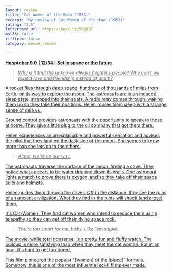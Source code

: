 ```yaml
---
layout: review
title: "Cat-Women of the Moon (1953)"
excerpt: "My review of Cat-Women of the Moon (1953)"
rating: "2.5"
letterboxd_url: https://boxd.it/59qQlD
mst3k: false
rifftrax: false
category: movie_review

---
```


<b><a href="https://boxd.it/pOmcY">Hooptober 9.0 | 12/34 | Set in space or the future</b>

<blockquote><i>Why is it that the unknown always frightens people? Why can't we expect love and friendship instead of death?</i></blockquote>

A rocket flies through deep space, hundreds of thousands of miles from Earth, on its way to explore the moon. The astronauts are in an induced sleep state, strapped into their seats. A radio relay comes through, waking them up so they take their positions. Helen rouses from sleep with a strange sense of déjà vu.

Ground control provides astronauts with the opportunity to speak to those at home. They give a little plug to the oil company that got them there.

Helen experiences an unexplainable and powerful sensation and advises the pilot that they land on the dark side of the moon. She seems to know more than she lets on to the others.

<blockquote><i>Alpha, we're on our way.</i></blockquote>

The astronauts traverse the surface of the moon, finding a cave. They notice what appears to be water dripping down its walls. One astronaut lights a match to prove there is oxygen, and so they take off their space suits and helmets.

Helen guides them through the caves. Off in the distance, they see the ruins of an ancient civilization. What they find in the ruins will shock (and arose) them.

It's Cat-Women. They find cat women who intend to seduce them using telepathy so they can get off their dying space rock.

<blockquote><i>You're too smart for me, baby. I like 'em stupid.</i></blockquote>

The movie, while total nonsense, is a pretty fun and fluffy watch. The buildup is more satisfying than when they meet the cat woman. But at an hour, it's hard to get too bored.

This film pioneered the popular "[women] of the [place]" formula. Somehow, this is one of the most influential sci-fi films ever made.